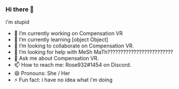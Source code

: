 ### Hi there 👋

i'm stupid

- 🔭 I’m currently working on Compensation VR
- 🌱 I’m currently learning [object Object]
- 👯 I’m looking to collaborate on Compensation VR.
- 🤔 I’m looking for help with MeSh MaTh?????????????????????????
- 💬 Ask me about Compensation VR.
- 📫 How to reach me: Rose932#1454 on Discord.
- 😄 Pronouns: She / Her
- ⚡ Fun fact: i have no idea what i'm doing
